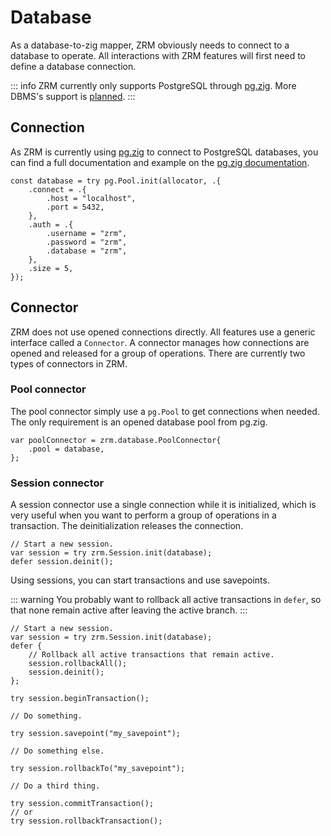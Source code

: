 # Database

As a database-to-zig mapper, ZRM obviously needs to connect to a database to operate. All interactions with ZRM features will first need to define a database connection.

::: info
ZRM currently only supports PostgreSQL through [pg.zig](https://github.com/karlseguin/pg.zig). More DBMS's support is [planned](https://code.zeptotech.net/zedd/zrm/issues/8).
:::

## Connection

As ZRM is currently using [pg.zig](https://github.com/karlseguin/pg.zig) to connect to PostgreSQL databases, you can find a full documentation and example on the [pg.zig documentation](https://github.com/karlseguin/pg.zig#example).

```zig
const database = try pg.Pool.init(allocator, .{
	.connect = .{
		.host = "localhost",
		.port = 5432,
	},
	.auth = .{
		.username = "zrm",
		.password = "zrm",
		.database = "zrm",
	},
	.size = 5,
});
```

## Connector

ZRM does not use opened connections directly. All features use a generic interface called a `Connector`. A connector manages how connections are opened and released for a group of operations. There are currently two types of connectors in ZRM.

### Pool connector

The pool connector simply use a `pg.Pool` to get connections when needed. The only requirement is an opened database pool from pg.zig.

```zig
var poolConnector = zrm.database.PoolConnector{
	.pool = database,
};
```

### Session connector

A session connector use a single connection while it is initialized, which is very useful when you want to perform a group of operations in a transaction. The deinitialization releases the connection.

```zig
// Start a new session.
var session = try zrm.Session.init(database);
defer session.deinit();
```

Using sessions, you can start transactions and use savepoints.

::: warning
You probably want to rollback all active transactions in `defer`, so that none remain active after leaving the active branch.
:::

```zig
// Start a new session.
var session = try zrm.Session.init(database);
defer {
	// Rollback all active transactions that remain active.
	session.rollbackAll();
	session.deinit();
};

try session.beginTransaction();

// Do something.

try session.savepoint("my_savepoint");

// Do something else.

try session.rollbackTo("my_savepoint");

// Do a third thing.

try session.commitTransaction();
// or
try session.rollbackTransaction();
```
